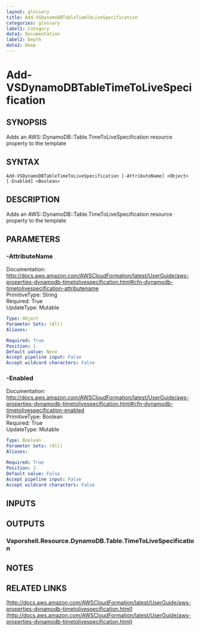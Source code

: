 ```yaml
---
layout: glossary
title: Add-VSDynamoDBTableTimeToLiveSpecification
categories: glossary
label1: Category
data1: Documentation
label2: Depth
data2: Deep
---
```


# Add-VSDynamoDBTableTimeToLiveSpecification

## SYNOPSIS
Adds an AWS::DynamoDB::Table.TimeToLiveSpecification resource property to the template

## SYNTAX

```
Add-VSDynamoDBTableTimeToLiveSpecification [-AttributeName] <Object> [-Enabled] <Boolean>
```

## DESCRIPTION
Adds an AWS::DynamoDB::Table.TimeToLiveSpecification resource property to the template

## PARAMETERS

### -AttributeName
Documentation: http://docs.aws.amazon.com/AWSCloudFormation/latest/UserGuide/aws-properties-dynamodb-timetolivespecification.html#cfn-dynamodb-timetolivespecification-attributename    
PrimitiveType: String    
Required: True    
UpdateType: Mutable

```yaml
Type: Object
Parameter Sets: (All)
Aliases: 

Required: True
Position: 1
Default value: None
Accept pipeline input: False
Accept wildcard characters: False
```

### -Enabled
Documentation: http://docs.aws.amazon.com/AWSCloudFormation/latest/UserGuide/aws-properties-dynamodb-timetolivespecification.html#cfn-dynamodb-timetolivespecification-enabled    
PrimitiveType: Boolean    
Required: True    
UpdateType: Mutable

```yaml
Type: Boolean
Parameter Sets: (All)
Aliases: 

Required: True
Position: 2
Default value: False
Accept pipeline input: False
Accept wildcard characters: False
```

## INPUTS

## OUTPUTS

### Vaporshell.Resource.DynamoDB.Table.TimeToLiveSpecification

## NOTES

## RELATED LINKS

[http://docs.aws.amazon.com/AWSCloudFormation/latest/UserGuide/aws-properties-dynamodb-timetolivespecification.html](http://docs.aws.amazon.com/AWSCloudFormation/latest/UserGuide/aws-properties-dynamodb-timetolivespecification.html)


